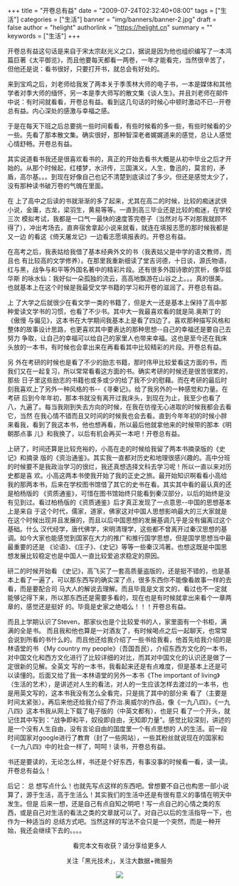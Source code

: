 +++
title = "开卷总有益"
date = "2009-07-24T02:32:40+08:00"
tags = ["生活"]
categories = ["生活"]
banner = "img/banners/banner-2.jpg"
draft = false
author = "helight"
authorlink = "https://helight.cn"
summary = ""
keywords = ["生活"]
+++

开卷总有益这句话是来自于宋太宗赵光义之口，据说是因为他也组织编写了一本鸿篇巨著《太平御览》，而且他要每天都看一两卷，一年才能看完，当然很辛苦了，但他还是说：看书很好，只要打开书，就总会有好处的。
<!--more-->
来到宝鸡之后，刘老师给我发了两本关于季羡林大师的电子书，一本是媒体和其他学者对季大师的缅怀，另一本是季大师写的散文集《谈人生》。并且刘老师在邮件中说：有时间就看看，开卷总有益。看到这几句话的时候心中顿时激动不已--开卷总有益。内心深处的感激与幸福之感。

于是在每天下班之后总要挑一些时间看看，有些时候看的多一些，有些时候看的少一些。先看了那本散文集。确实很好，那种智深老者娓娓道来的感觉，总让人感觉心情舒畅。开卷总有益。

其实说道看书我还是很喜欢看书的，真正的开始去看书大概是从初中毕业之后才开始的。从那个时候起，红楼梦，水浒传，三国演义，人生，鲁迅的，莫言的，矛盾，高尔基。。。到现在好像自己也记不清楚到底读过了多少。但还是感觉太少了，没有那种读书破万卷的气魄在里面。

在 上了高中之后读的书就渐渐的多了起来，尤其在高二的时候，比较的痴迷武侠小说，金庸，古龙，梁羽生，黄易等等。一直到高三毕业还是比较的痴迷，在学校三次 模拟考试，我都是一口气一最快的速度答完卷子（当然对与不对那我就顾不得了），冲出考场去，直奔宿舍拿起小说来就看，就连在填报志愿的那时候我都是又一边 的看这《倚天屠龙记》一边看志愿填报表的。开卷总有益。

在高考之后，我表姑给我借了基本经典外文的书（我表姑父是中学的语文教师，而且也 有比较高的文学修养）。在那里我重新细读了堂吉诃德，十日谈，源氏物语，红与黑，战争与和平等外国名著中的精彩片段。还有很多外国诗歌的赏析，像华兹华斯 的咏水仙：我好似一朵孤独的流云，高高地飘游在山谷之上。。。真的很美。也就基本上在这个时候是我最受文学书籍的学习和开卷的滋润了。开卷总有益。

上 了大学之后就很少在看文学一类的书籍了，但是大一还是基本上保持了高中那种爱读文学书的习惯，也看了不少书。其中大一我最喜欢看的就是简.奥斯丁的《傲慢 与偏见》，这本书在大学期间我基本上是看了四边了。喜欢那种描写风格和整体的故事设计思路，也更喜欢其中要表达的那种思想--自己的幸福还是要自己去努力 争取，让自己的幸福可以给自己的家里人也带来幸福。这也是至今还在我床头放的一本书，有时候也会拿出来在再看看其中比较精彩的片段。开卷总有益。

另 外在考研的时候也是看了不少的励志书籍，那时伟甲比较爱看这方面的书，而我们又在一起复习，所以常常看看这方面的书。确实考研的时候还是很苦很累的，那些 日子里这些励志的书籍也或多或少的给了我不少的慰藉。而在考研的最后时刻我喜欢上了另外一种风格的书--《寻秦记》。给了我另外的一种感觉和力量。在考研 后到今年年初，那本书就没有离开过我床头，到现在为止，我至少也看了八，九遍了。每当我刚到失去方向的时候，在我在彷徨无心进取的时候我都会去看它，当然 在我心情不错而且又时间的时候我也会去看。直到今年年初的时候小胖来看我，看到了我这本书，他也想再看，所以最后他就拿他来的时候带的那本《明朝那点事 儿》和我换了，以后有机会再买一本吧！开卷总有益。

上研了，时间还算是比较充裕的，小高在走的时候给我留了两本书摘录版的《史记》和摘录 版的《资治通鉴》。其实我一直都对历史和地理很感兴趣的。高中分班的时候要不是我政治学习的很烂，我还真想选择文科去学习呢！所以一直以来对历史都是喜 欢。小高这两本书使我开始了我的正史之旅。最开始知识啊看看小高给我的那两本书，后来在学校图书馆借了其它的史书在看。其实其中看的最认真的还是柏杨版的 《资质通鉴》，可惜在图书馆始终只能看到秦汉部分，以后的始终是没有见到过。看过柏杨版的《资质通鉴》后才真正发现了一点意思--中国的思想基本上是来自 于这个时代，儒家，道家，佛家这对中国人思想影响最大的三大家就是在这个时候出现并且发展的，而且以后中国思想的发展基调几乎是没有偏离过这个基础。什么 汉代经学，唐代佛学，宋明清理学，这些都不曾离开过秦汉思想的基调。如今大家也能感觉到国家在大力的推广和推行国学思想，但是国学思想当中最最重要的还是 《论语》、《庄子》、《史记》等等一些秦汉鸿著。也想这既是中国思想发展比较稳定也是中国人一直比较爱追求稳定的原因。

研二的时候开始看 《史记》，高飞买了一套高质量盗版的，还是挺不错的，也是基本上看了一遍了，可以那东西写的确实深了点，很多东西你不能像看故事一样的去看，而是要配合司 马大人的解说去理解。而且毕竟是文言文的，看过也不一定就能够记得下来，所以那东西还是需要多看的，现在也是有时候就拿出来看个一章两章的，感觉还是挺好 的。毕竟是史家之绝唱么！！！开卷总有益。

而且上学期认识了Steven，那家伙也是个比较爱书的人，家里面有一个书柜，满满的全是书。 而且我和他也算是一对酒友了，有时候喝点之后一起聊天，也常常会说到所看的书什么的。而且他还给我介绍了一些书给我看，他首先给我介绍的是林语堂的书 《My country my people》（吾国吾民），介绍东西方文化的一本书，对中国文化和西方文化进行了比较详细的对比，而其对中国文化的认识还是做了一定很新的见解。全英文 写的一本书，我看起来还是有点难度，但是基本上还是可以读懂的。后面又给了我一本林语堂的另外一本书《The important of living》（生活的艺术），是讲述对人生的看法，对人的一生应该怎样去渡过的一本书，也是用英文写的，这本书我没有怎么全看完，只是挑了其中的部分来 看了（主要是时间太紧张）。再后来他还给我介绍了乔治.奥威尔的作品，像《一九八四》，《一九八四》这本书我从网上下载了电子版的（中英文都有），也是只 看了一个开头，就记住其中写到：“战争即和平，奴役即自由，无知即力量”。感觉比较深刻，讲述的是一个没有人生自由，没有言论自由的国度里一个有点思想的 人的生活。前一段时间国家对google进行了教育（封了一些网站），一些其粉丝就说现在的国家和《一九八四》中的社会一样了，呵呵！读书，开卷总有益。

书还是要读的，无论怎么样，书还是个好东西，有事没事的时候看一看，读一读。开卷总有益么！

后记：
总 想写点什么！也就先写点这样的东西吧。曾想要不自己也构思一部小说算了，源于生活，高于生活么！其实我们的生活中还是有很有意义的事情在明天中发生。但是 后来一想，还是自己有点自知之明吧！写一点自己的心情之类的东西，或是自己对生活的看法之类的文章就可以了。对自己以后的生活指导一下，也作为一种适当的 总结方式吧。当然这样的写法不会只是一个突然，而是一种开始，我还会继续下去的。。。。

<center>
看完本文有收获？请分享给更多人<br>

关注「黑光技术」，关注大数据+微服务<br>

![](/img/qrcode_helight_tech.jpg)
</center>
